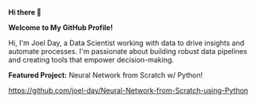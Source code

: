 **Hi there 👋**

**Welcome to My GitHub Profile!**

Hi, I'm Joel Day, a Data Scientist working with data to drive insights and automate processes. I'm passionate about building robust data pipelines and creating tools that empower decision-making.

**Featured Project:** Neural Network from Scratch w/ Python!

https://github.com/joel-day/Neural-Network-from-Scratch-using-Python
